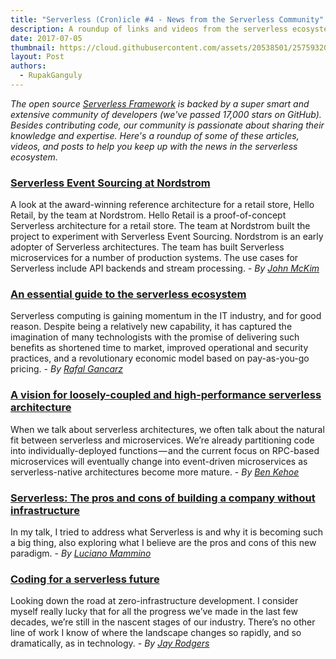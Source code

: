 ```yaml
---
title: "Serverless (Cron)icle #4 - News from the Serverless Community"
description: A roundup of links and videos from the serverless ecosystem that caught our attention this week.
date: 2017-07-05
thumbnail: https://cloud.githubusercontent.com/assets/20538501/25759320/8bb86c20-3197-11e7-8d3d-5479c197c049.png
layout: Post
authors:
  - RupakGanguly
---
```


*The open source [Serverless Framework](https://github.com/serverless/serverless) is backed by a super smart and extensive community of developers (we've passed 17,000 stars on GitHub). Besides contributing code, our community is passionate about sharing their knowledge and expertise. Here's a roundup of some of these articles, videos, and posts to help you keep up with the news in the serverless ecosystem.*

### [Serverless Event Sourcing at Nordstrom](https://read.acloud.guru/serverless-event-sourcing-at-nordstrom-ea69bd8fb7cc)
A look at the award-winning reference architecture for a retail store, Hello Retail, by the team at Nordstrom. Hello Retail is a proof-of-concept Serverless architecture for a retail store. The team at Nordstrom built the project to experiment with Serverless Event Sourcing. Nordstrom is an early adopter of Serverless architectures. The team has built Serverless microservices for a number of production systems. The use cases for Serverless include API backends and stream processing. - *By [John McKim](https://read.acloud.guru/@johncmckim)*

### [An essential guide to the serverless ecosystem](https://techbeacon.com/essential-guide-serverless-ecosystem)
Serverless computing is gaining momentum in the IT industry, and for good reason. Despite being a relatively new capability, it has captured the imagination of many technologists with the promise of delivering such benefits as shortened time to market, improved operational and security practices, and a revolutionary economic model based on pay-as-you-go pricing. - *By [Rafal Gancarz](https://techbeacon.com/contributors/rafal-gancarz)*

### [A vision for loosely-coupled and high-performance serverless architecture](https://read.acloud.guru/a-vision-for-loosely-coupled-high-performance-serverless-architecture-f35c1fd68e9d)
When we talk about serverless architectures, we often talk about the natural fit between serverless and microservices. We’re already partitioning code into individually-deployed functions — and the current focus on RPC-based microservices will eventually change into event-driven microservices as serverless-native architectures become more mature. - *By [Ben Kehoe](https://read.acloud.guru/@ben11kehoe)*

### [Serverless: The pros and cons of building a company without infrastructure](http://loige.co/my-serverless-talk-at-shift-conference-in-split/)
In my talk, I tried to address what Serverless is and why it is becoming such a big thing, also exploring what I believe are the pros and cons of this new paradigm. - *By [Luciano Mammino](http://loige.co/author/luciano-mammino/)*

### [Coding for a serverless future](https://headmelted.com/coding-for-a-serverless-future-f34ae86c6c2)
Looking down the road at zero-infrastructure development. I consider myself really lucky that for all the progress we’ve made in the last few decades, we’re still in the nascent stages of our industry. There’s no other line of work I know of where the landscape changes so rapidly, and so dramatically, as in technology. - *By [Jay Rodgers](https://headmelted.com/@headmelted)*
